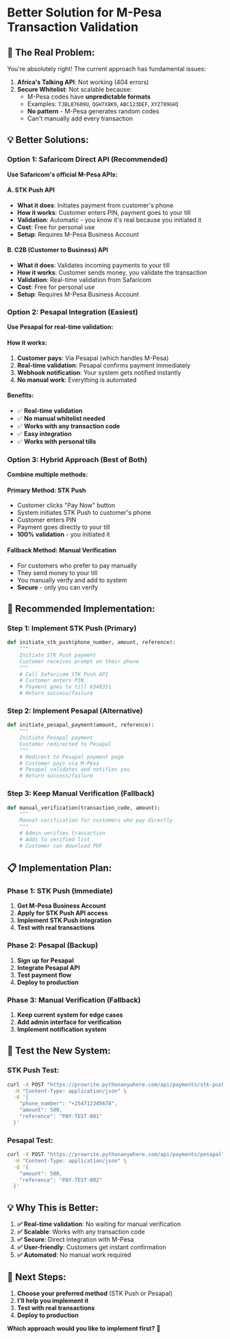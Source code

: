 # Better Solution for M-Pesa Transaction Validation

## 🚨 **The Real Problem:**

You're absolutely right! The current approach has fundamental issues:

1. **Africa's Talking API**: Not working (404 errors)
2. **Secure Whitelist**: Not scalable because:
   - M-Pesa codes have **unpredictable formats**
   - Examples: `TJBL87609U`, `QGH7X8K9`, `ABC123DEF`, `XYZ789GHI`
   - **No pattern** - M-Pesa generates random codes
   - Can't manually add every transaction

## 💡 **Better Solutions:**

### **Option 1: Safaricom Direct API (Recommended)**
**Use Safaricom's official M-Pesa APIs:**

#### **A. STK Push API**
- **What it does**: Initiates payment from customer's phone
- **How it works**: Customer enters PIN, payment goes to your till
- **Validation**: Automatic - you know it's real because you initiated it
- **Cost**: Free for personal use
- **Setup**: Requires M-Pesa Business Account

#### **B. C2B (Customer to Business) API**
- **What it does**: Validates incoming payments to your till
- **How it works**: Customer sends money, you validate the transaction
- **Validation**: Real-time validation from Safaricom
- **Cost**: Free for personal use
- **Setup**: Requires M-Pesa Business Account

### **Option 2: Pesapal Integration (Easiest)**
**Use Pesapal for real-time validation:**

#### **How it works:**
1. **Customer pays**: Via Pesapal (which handles M-Pesa)
2. **Real-time validation**: Pesapal confirms payment immediately
3. **Webhook notification**: Your system gets notified instantly
4. **No manual work**: Everything is automated

#### **Benefits:**
- ✅ **Real-time validation**
- ✅ **No manual whitelist needed**
- ✅ **Works with any transaction code**
- ✅ **Easy integration**
- ✅ **Works with personal tills**

### **Option 3: Hybrid Approach (Best of Both)**
**Combine multiple methods:**

#### **Primary Method: STK Push**
- Customer clicks "Pay Now" button
- System initiates STK Push to customer's phone
- Customer enters PIN
- Payment goes directly to your till
- **100% validation** - you initiated it

#### **Fallback Method: Manual Verification**
- For customers who prefer to pay manually
- They send money to your till
- You manually verify and add to system
- **Secure** - only you can verify

## 🚀 **Recommended Implementation:**

### **Step 1: Implement STK Push (Primary)**
```python
def initiate_stk_push(phone_number, amount, reference):
    """
    Initiate STK Push payment
    Customer receives prompt on their phone
    """
    # Call Safaricom STK Push API
    # Customer enters PIN
    # Payment goes to till 6340351
    # Return success/failure
```

### **Step 2: Implement Pesapal (Alternative)**
```python
def initiate_pesapal_payment(amount, reference):
    """
    Initiate Pesapal payment
    Customer redirected to Pesapal
    """
    # Redirect to Pesapal payment page
    # Customer pays via M-Pesa
    # Pesapal validates and notifies you
    # Return success/failure
```

### **Step 3: Keep Manual Verification (Fallback)**
```python
def manual_verification(transaction_code, amount):
    """
    Manual verification for customers who pay directly
    """
    # Admin verifies transaction
    # Adds to verified list
    # Customer can download PDF
```

## 📋 **Implementation Plan:**

### **Phase 1: STK Push (Immediate)**
1. **Get M-Pesa Business Account**
2. **Apply for STK Push API access**
3. **Implement STK Push integration**
4. **Test with real transactions**

### **Phase 2: Pesapal (Backup)**
1. **Sign up for Pesapal**
2. **Integrate Pesapal API**
3. **Test payment flow**
4. **Deploy to production**

### **Phase 3: Manual Verification (Fallback)**
1. **Keep current system for edge cases**
2. **Add admin interface for verification**
3. **Implement notification system**

## 🧪 **Test the New System:**

### **STK Push Test:**
```bash
curl -X POST "https://prowrite.pythonanywhere.com/api/payments/stk-push" \
  -H "Content-Type: application/json" \
  -d '{
    "phone_number": "+254712345678",
    "amount": 500,
    "reference": "PAY-TEST-001"
  }'
```

### **Pesapal Test:**
```bash
curl -X POST "https://prowrite.pythonanywhere.com/api/payments/pesapal" \
  -H "Content-Type: application/json" \
  -d '{
    "amount": 500,
    "reference": "PAY-TEST-002"
  }'
```

## 💡 **Why This is Better:**

1. **✅ Real-time validation**: No waiting for manual verification
2. **✅ Scalable**: Works with any transaction code
3. **✅ Secure**: Direct integration with M-Pesa
4. **✅ User-friendly**: Customers get instant confirmation
5. **✅ Automated**: No manual work required

## 🎯 **Next Steps:**

1. **Choose your preferred method** (STK Push or Pesapal)
2. **I'll help you implement it**
3. **Test with real transactions**
4. **Deploy to production**

**Which approach would you like to implement first?** 🚀
